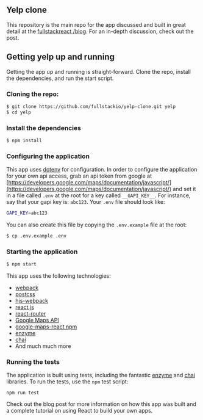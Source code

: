 ## Yelp clone

This repository is the main repo for the app discussed and built in great detail at the [fullstackreact /blog](https://fullstackreact.com/blog). For an in-depth discussion, check out the post.

## Getting yelp up and running

Getting the app up and running is straight-forward. Clone the repo, install the dependencies, and run the start script.

### Cloning the repo:

```bash
$ git clone https://github.com/fullstackio/yelp-clone.git yelp
$ cd yelp
```

### Install the dependencies

```bash
$ npm install
```

### Configuring the application

This app uses [dotenv](https://github.com/bkeepers/dotenv) for configuration. In order to configure the application for your own api access, grab an api token from google at [https://developers.google.com/maps/documentation/javascript/](https://developers.google.com/maps/documentation/javascript/) and set it in a file called `.env` at the root for a key called `__GAPI_KEY__`.
For instance, say that your gapi key is: `abc123`. Your `.env` file should look like:

```bash
GAPI_KEY=abc123
```

You can also create this file by copying the `.env.example` file at the root:

```bash
$ cp .env.example .env
```

### Starting the application

```bash
$ npm start
```

This app uses the following technologies:

* [webpack](https://webpack.github.io)
* [postcss](http://postcss.org)
* [hjs-webpack](https://github.com/HenrikJoreteg/hjs-webpack)
* [react.js](http://facebook.github.io/react/)
* [react-router](https://github.com/reactjs/react-router)
* [Google Maps API](https://developers.google.com/maps/)
* [google-maps-react npm](https://github.com/fullstackreact/google-maps-react)
* [enzyme](https://github.com/airbnb/enzyme)
* [chai](http://chaijs.com)
* And much much more

### Running the tests

The application is built using tests, including the fantastic [enzyme](https://github.com/airbnb/enzyme) and [chai](http://chaijs.com) libraries. To run the tests, use the `npm` test script:

```shell
npm run test
```

Check out the blog post for more information on how this app was built and a complete tutorial on using React to build your own apps.
